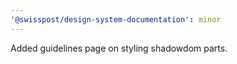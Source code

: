 ```yaml
---
'@swisspost/design-system-documentation': minor
---
```


Added guidelines page on styling shadowdom parts.
